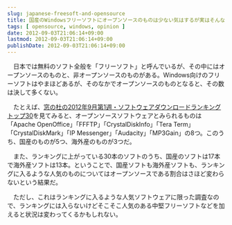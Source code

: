 ```yaml
---
slug: japanese-freesoft-and-opensource
title: 国産のWindowsフリーソフトにオープンソースのものは少ない気はするが実はそんなことはない
tags: [ opensource, windows, opinion ]
date: 2012-09-03T21:06:14+09:00
lastmod: 2012-09-03T21:06:14+09:00
publishDate: 2012-09-03T21:06:14+09:00
---
```


<p>　日本では無料のソフト全般を「フリーソフト」と呼んでいるが、その中にはオープンソースのものと、非オープンソースのものがある。Windows向けのフリーソフトはやまほどあるが、そのなかでオープンソースのものとなると、その数は決して多くない。</p>

<p>　たとえば、<a href="http://www.forest.impress.co.jp/docs/serial/countdown/20120903_557130.html">窓の杜の2012年9月第1週・ソフトウェアダウンロードランキングトップ30</a>を見てみると、オープンソースソフトウェアとみられるものは「Apache OpenOffice」「FFFTP」「CrystalDiskInfo」「Tera Term」「CrystalDiskMark」「IP Messenger」「Audacity」「MP3Gain」の8つ。このうち、国産のものが5つ、海外産のものが3つだ。

<p>　また、ランキングに上がっている30本のソフトのうち、国産のソフトは17本で海外産ソフトは13本。ということで、国産ソフトも海外産ソフトも、ランキングに入るような人気のものについてはオープンソースである割合はさほど変わらないという結果だ。</p>

<p>　ただし、これはランキングに入るような人気ソフトウェアに限った調査なので、ランキングには入らないけどそこそこ人気のある中堅フリーソフトなどを加えると状況は変わってくるかもしれない。</p>

